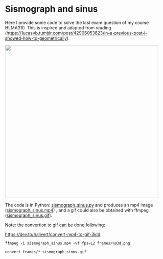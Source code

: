# Sismograph and sinus

Here I provide some code to solve the last exam question of my course HLMA310.
This is inspired and adapted from reading (https://1ucasvb.tumblr.com/post/42906053623/in-a-previous-post-i-showed-how-to-geometrically).

<img src="sismograph_sinus.gif" width="500">

The code is in Python: [sismograph_sinus.py](sismograph_sinus.py) and produces an mp4 image ([sismograph_sinus.mp4](sismograph_sinus.mp4)) , and a gif could also be obtained with ffmpeg ([sismograph_sinus.gif](sismograph_sinus.gif)). 

Note: the convertion to gif can be done following:

https://dev.to/halivert/convert-mp4-to-gif-3idd

```
ffmpeg -i sismograph_sinus.mp4 -vf fps=12 frames/%03d.png

convert frames/* sismograph_sinus.gif

```


